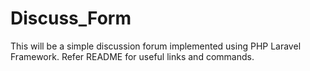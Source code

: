 # Discuss_Form

This will be a simple discussion forum implemented using PHP Laravel Framework.
Refer README for useful links and commands.
